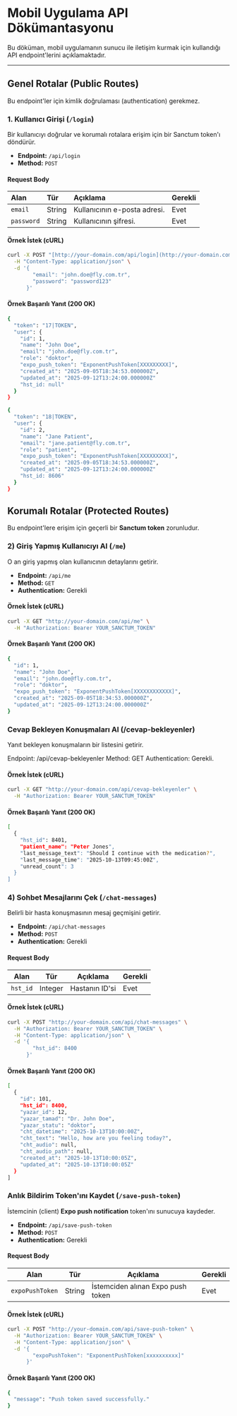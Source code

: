 # Mobil Uygulama API Dökümantasyonu

Bu döküman, mobil uygulamanın sunucu ile iletişim kurmak için kullandığı API endpoint'lerini açıklamaktadır.

---

## Genel Rotalar (Public Routes)

Bu endpoint'ler için kimlik doğrulaması (authentication) gerekmez.

### 1. Kullanıcı Girişi (`/login`)
Bir kullanıcıyı doğrular ve korumalı rotalara erişim için bir Sanctum token'ı döndürür.

* **Endpoint:** `/api/login`
* **Method:** `POST`

#### Request Body
| Alan | Tür | Açıklama | Gerekli |
| :--- | :--- | :--- | :--- |
| `email` | String | Kullanıcının e-posta adresi. | Evet |
| `password` | String | Kullanıcının şifresi. | Evet |

#### Örnek İstek (cURL)
```bash
curl -X POST "[http://your-domain.com/api/login](http://your-domain.com/api/login)" \
  -H "Content-Type: application/json" \
  -d '{
        "email": "john.doe@fly.com.tr",
        "password": "password123"
      }'
```

#### Örnek Başarılı Yanıt (200 OK)
```bash
{
  "token": "17|TOKEN",
  "user": {
    "id": 1,
    "name": "John Doe",
    "email": "john.doe@fly.com.tr",
    "role": "doktor",
    "expo_push_token": "ExponentPushToken[XXXXXXXXX]",
    "created_at": "2025-09-05T18:34:53.000000Z",
    "updated_at": "2025-09-12T13:24:00.000000Z"
    "hst_id: null"
  }
}
```

```bash
{
  "token": "18|TOKEN",
  "user": {
    "id": 2,
    "name": "Jane Patient",
    "email": "jane.patient@fly.com.tr",
    "role": "patient",
    "expo_push_token": "ExponentPushToken[XXXXXXXXX]",
    "created_at": "2025-09-05T18:34:53.000000Z",
    "updated_at": "2025-09-12T13:24:00.000000Z"
    "hst_id: 8606"
  }
}
```

## Korumalı Rotalar (Protected Routes)

Bu endpoint'lere erişim için geçerli bir **Sanctum token** zorunludur.  

### 2) Giriş Yapmış Kullanıcıyı Al (`/me`)

O an giriş yapmış olan kullanıcının detaylarını getirir.

- **Endpoint:** `/api/me`  
- **Method:** `GET`  
- **Authentication:** Gerekli

#### Örnek İstek (cURL)
```bash
curl -X GET "http://your-domain.com/api/me" \
  -H "Authorization: Bearer YOUR_SANCTUM_TOKEN"
```
#### Örnek Başarılı Yanıt (200 OK)

```bash
{
  "id": 1,
  "name": "John Doe",
  "email": "john.doe@fly.com.tr",
  "role": "doktor",
  "expo_push_token": "ExponentPushToken[XXXXXXXXXXXX]",
  "created_at": "2025-09-05T18:34:53.000000Z",
  "updated_at": "2025-09-12T13:24:00.000000Z"
}
```

### Cevap Bekleyen Konuşmaları Al (/cevap-bekleyenler)
Yanıt bekleyen konuşmaların bir listesini getirir.

Endpoint: /api/cevap-bekleyenler
Method: GET
Authentication: Gerekli.

#### Örnek İstek (cURL)
```bash
curl -X GET "http://your-domain.com/api/cevap-bekleyenler" \
  -H "Authorization: Bearer YOUR_SANCTUM_TOKEN"
```

#### Örnek Başarılı Yanıt (200 OK)
```bash
[
  {
    "hst_id": 8401,
    "patient_name": "Peter Jones",
    "last_message_text": "Should I continue with the medication?",
    "last_message_time": "2025-10-13T09:45:00Z",
    "unread_count": 3
  }
]
```

### 4) Sohbet Mesajlarını Çek (`/chat-messages`)

Belirli bir hasta konuşmasının mesaj geçmişini getirir.

- **Endpoint:** `/api/chat-messages`  
- **Method:** `POST`  
- **Authentication:** Gerekli

#### Request Body
| Alan     | Tür     | Açıklama                   | Gerekli |
|----------|---------|----------------------------|---------|
| `hst_id` | Integer | Hastanın ID'si   | Evet    |

#### Örnek İstek (cURL)
```bash
curl -X POST "http://your-domain.com/api/chat-messages" \
  -H "Authorization: Bearer YOUR_SANCTUM_TOKEN" \
  -H "Content-Type: application/json" \
  -d '{
        "hst_id": 8400
      }'
```
#### Örnek Başarılı Yanıt (200 OK)
```bash
[
  {
    "id": 101,
    "hst_id": 8400,
    "yazar_id": 12,
    "yazar_tamad": "Dr. John Doe",
    "yazar_statu": "doktor",
    "cht_datetime": "2025-10-13T10:00:00Z",
    "cht_text": "Hello, how are you feeling today?",
    "cht_audio": null,
    "cht_audio_path": null,
    "created_at": "2025-10-13T10:00:05Z",
    "updated_at": "2025-10-13T10:00:05Z"
  }
]
```

### Anlık Bildirim Token'ını Kaydet (`/save-push-token`)

İstemcinin (client) **Expo push notification** token'ını sunucuya kaydeder.

- **Endpoint:** `/api/save-push-token`  
- **Method:** `POST`  
- **Authentication:** Gerekli

#### Request Body
| Alan            | Tür     | Açıklama                                 | Gerekli |
|-----------------|---------|------------------------------------------|---------|
| `expoPushToken` | String  | İstemciden alınan Expo push token | Evet    |

#### Örnek İstek (cURL)
```bash
curl -X POST "http://your-domain.com/api/save-push-token" \
  -H "Authorization: Bearer YOUR_SANCTUM_TOKEN" \
  -H "Content-Type: application/json" \
  -d '{
        "expoPushToken": "ExponentPushToken[xxxxxxxxxx]"
      }'
```

#### Örnek Başarılı Yanıt (200 OK)
```bash
{
  "message": "Push token saved successfully."
}
```

